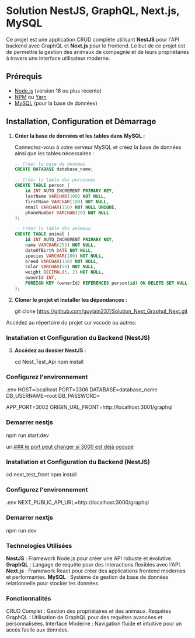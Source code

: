 # Solution NestJS, GraphQL, Next.js, MySQL

Ce projet est une application CRUD complète utilisant **NestJS** pour l'API backend avec GraphQL et **Next.js** pour le frontend. Le but de ce projet est de permettre la gestion des animaux de compagnie et de leurs propriétaires à travers une interface utilisateur moderne.

## Prérequis

- [Node.js](https://nodejs.org/) (version 18 ou plus récente)
- [NPM](https://www.npmjs.com/) ou [Yarn](https://yarnpkg.com/)
- [MySQL](https://www.mysql.com/) (pour la base de données)

## Installation, Configuration et Démarrage

1. **Créer la base de données et les tables dans MySQL :**

   Connectez-vous à votre serveur MySQL et créez la base de données ainsi que les tables nécessaires :

   ```sql
   -- Créer la base de données
   CREATE DATABASE database_name;

   -- Créer la table des personnes
   CREATE TABLE person (
       id INT AUTO_INCREMENT PRIMARY KEY,
       lastName VARCHAR(100) NOT NULL,
       firstName VARCHAR(100) NOT NULL,
       email VARCHAR(150) NOT NULL UNIQUE,
       phoneNumber VARCHAR(20) NOT NULL
   );

   -- Créer la table des animaux
   CREATE TABLE animal (
       id INT AUTO_INCREMENT PRIMARY KEY,
       name VARCHAR(255) NOT NULL,
       dateOfBirth DATE NOT NULL,
       species VARCHAR(100) NOT NULL,
       breed VARCHAR(150) NOT NULL,
       color VARCHAR(50) NOT NULL,
       weight DECIMAL(5, 2) NOT NULL,
       ownerId INT,
       FOREIGN KEY (ownerId) REFERENCES person(id) ON DELETE SET NULL
   );

   ```

2. **Cloner le projet et installer les dépendances :**

   git clone https://github.com/guylain237/Solution_Nest_Graphql_Next.git

Accédez au répertoire du projet sur vscode ou autres:

### Installation et Configuration du Backend (NestJS)

3. **Accédez au dossier NestJS :**

   cd Nest_Test_Api
   npm install

### Configurez l'environnement

.env
HOST=localhost
PORT=3306
DATABASE=database_name
DB_USERNAME=root
DB_PASSWORD=

APP_PORT=3002
ORIGIN_URL_FRONT=http://localhost:3001/graphql

### Demarrer nestjs

npm run start:dev

uri:[### le port peut changer si 3000 est déjà occupé ](http://localhost:3000/graphql)

### Installation et Configuration du Backend (NestJS)

cd next_test_front
npm install

### Configurez l'environnement

.env
NEXT_PUBLIC_API_URL=http://localhost:3000/graphql

### Demarrer nextjs

npm run dev



### Technologies Utilisées

**NestJS** : Framework Node.js pour créer une API robuste et évolutive.
**GraphQL** : Langage de requête pour des interactions flexibles avec l'API.
**Next.js** : Framework React pour créer des applications frontend modernes et performantes.
**MySQL** : Système de gestion de base de données relationnelle pour stocker les données.

### Fonctionnalités

CRUD Complet : Gestion des propriétaires et des animaux.
Requêtes GraphQL : Utilisation de GraphQL pour des requêtes avancées et personnalisées.
Interface Moderne : Navigation fluide et intuitive pour un accès facile aux données.
